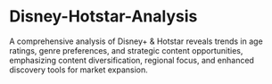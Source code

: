 # Disney-Hotstar-Analysis
A comprehensive analysis of Disney+ & Hotstar reveals trends in age ratings, genre preferences, and strategic content opportunities, emphasizing content diversification, regional focus, and enhanced discovery tools for market expansion.
